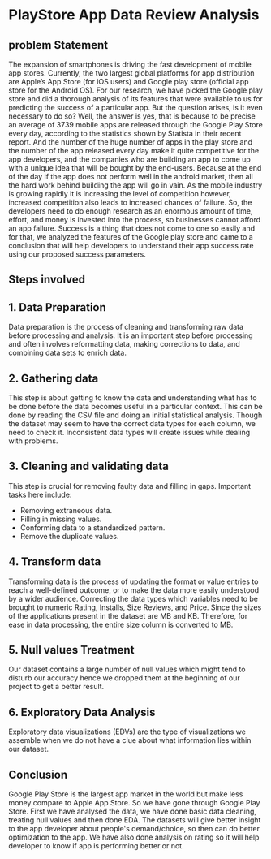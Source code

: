 # PlayStore App Data Review Analysis

## problem Statement
The expansion of smartphones is driving the fast development of mobile app stores. Currently, the two largest global platforms for app distribution are Apple’s App Store (for iOS users) and Google play store (official app store for the Android OS). For our research, we have picked the Google play store and did a thorough analysis of its features that were available to us for predicting the success of a particular app. But the question arises, is it even necessary to do so? Well, the answer is yes, that is because to be precise an average of 3739 mobile apps are released through the Google Play Store every day, according to the statistics shown by Statista in their recent report. And the number of the huge number of apps in the play store and the number of the app released every day make it quite competitive for the app developers, and the companies who are building an app to come up with a unique idea that will be bought by the end-users. Because at the end of the day if the app does not perform well in the android market, then all the hard work behind building the app will go in vain. As the mobile industry is growing rapidly it is increasing the level of competition however, increased competition also leads to increased chances of failure. So, the developers need to do enough research as an enormous amount of time, effort, and money is invested into the process, so businesses cannot afford an app failure. Success is a thing that does not come to one so easily and for that, we analyzed the features of the Google play store and came to a conclusion that will help developers to understand their app success rate using our proposed success parameters.

## Steps involved

## 1. Data Preparation
Data preparation is the process of cleaning and transforming raw data before processing and analysis. It is an important step before processing and often involves reformatting data, making corrections to data, and combining data sets to enrich data.
## 2. Gathering data
This step is about getting to know the data and understanding what has to be done before the data becomes useful in a particular context. This can be done by reading the CSV file and doing an initial statistical analysis. Though the dataset may seem to have the correct data types for each column, we need to check it. Inconsistent data types will create issues while dealing with problems.
## 3. Cleaning and validating data
This step is crucial for removing faulty data and filling in gaps. Important tasks here include:
* Removing extraneous data.
* Filling in missing values.
* Conforming data to a standardized pattern.
* Remove the duplicate values.

## 4. Transform data
Transforming data is the process of updating the format or value entries to reach a well-defined outcome, or to make the data more easily understood by a wider audience. Correcting the data types which variables need to be brought to numeric Rating, Installs, Size Reviews, and Price.
Since the sizes of the applications present in the dataset are MB and KB. Therefore, for ease in data processing, the entire size column is converted to MB.
## 5. Null values Treatment
Our dataset contains a large number of null values which might tend to disturb our accuracy hence we dropped them at the beginning of our project to get a better result.
## 6. Exploratory Data Analysis 
Exploratory data visualizations (EDVs) are the type of visualizations we assemble when we do not have a clue about what information lies within our dataset.

## Conclusion
Google Play Store is the largest app market in the world but make less money compare to Apple App Store. So we have gone through Google Play Store.
First we have analysed the data, we have done basic data cleaning, treating null values and then done EDA. The datasets will give better insight to the app developer about people's demand/choice, so then can do better optimization to the app. We have also done analysis on rating so it will help developer to know if app is performing better or not.




